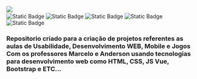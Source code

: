 <img src="https://www.usjt.br/wp-content/uploads/2022/08/Logo-SaoJudas.png">

<div class="conteiner" style: "display: flex;" "justify-content: center";>
    <img align="center"  alt="Static Badge" src="https://img.shields.io/badge/Status-WorkingOn-green">
    <img align="center" alt="Static Badge" src="https://img.shields.io/badge/Tecnologias-HTML_CSS-blue">
    <img align="center" alt="Static Badge" src="https://img.shields.io/badge/Tecnologias-Javascript-blue">
    <img align="center" alt="Static Badge" src="https://img.shields.io/badge/Tecnologias-Vue-blue">
    <img align="center" alt="Static Badge" src="https://img.shields.io/badge/Tecnologias-Bootstrap-blue">
</div>

<h3>Repositorio criado para a criação de projetos referentes as aulas de Usabilidade, Desenvolvimento WEB, Mobile e Jogos Com os professores Marcelo e Anderson usando tecnologias para desenvolvimento web como HTML, CSS, JS Vue, Bootstrap e ETC...</h3>


